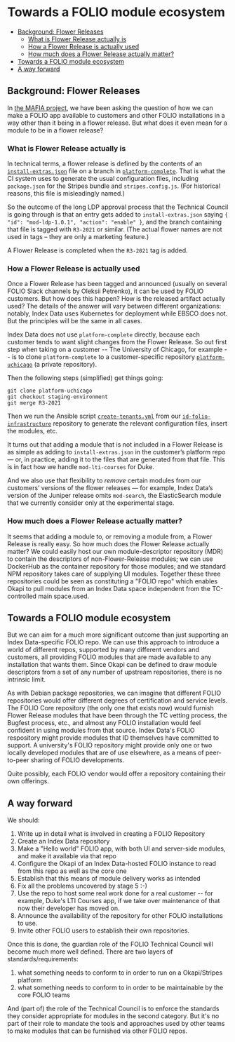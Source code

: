 # Towards a FOLIO module ecosystem

<!-- md2toc -l 2 ecosystem.md -->
* [Background: Flower Releases](#background-flower-releases)
    * [What is Flower Release actually is](#what-is-flower-release-actually-is)
    * [How a Flower Release is actually used](#how-a-flower-release-is-actually-used)
    * [How much does a Flower Release actually matter?](#how-much-does-a-flower-release-actually-matter)
* [Towards a FOLIO module ecosystem](#towards-a-folio-module-ecosystem)
* [A way forward](#a-way-forward)



## Background: Flower Releases

In [the MAFIA project](https://github.com/MikeTaylor/mafia), we have been asking the question of how we can make a FOLIO app available to customers and other FOLIO installations in a way other than it being in a flower release. But what does it even mean for a module to be in a flower release?


### What is Flower Release actually is

In technical terms, a flower release is defined by the contents of an [`install-extras.json`](https://github.com/folio-org/platform-complete/blob/master/install-extras.json) file on a branch in [`platform-complete`](https://github.com/folio-org/platform-complete). That is what the CI system uses to generate the usual configuration files, including `package.json` for the Stripes bundle and `stripes.config.js`. (For historical reasons, this file is misleadingly named.)

So the outcome of the long LDP approval process that the Technical Council is going through is that an entry gets added to `install-extras.json` saying `{ "id": "mod-ldp-1.0.1", "action": "enable" }`, and the branch containing that file is tagged with `R3-2021` or similar. (The actual flower names are not used in tags – they are only a marketing feature.)

A Flower Release is completed when the `R3-2021` tag is added.


### How a Flower Release is actually used

Once a Flower Release has been tagged and announced (usually on several FOLIO Slack channels by Oleksii Petrenko), it can be used by FOLIO customers. But how does this happen? How is the released artifact actually used? The details of the answer will vary between different organizations: notably, Index Data uses Kubernetes for deployment while EBSCO does not. But the principles will
be the same in all cases.

Index Data does not use `platform-complete` directly, because each customer tends to want slight changes from the Flower Release. So out first step when taking on a customer -- The University of Chicago, for example -- is to clone `platform-complete` to a customer-specific repository [`platform-uchicago`](https://github.com/indexdata/platform-uchicago) (a private repository).

Then the following steps (simplified) get things going:
```
git clone platform-uchicago
git checkout staging-environment
git merge R3-2021
```

Then we run the Ansible script [`create-tenants.yml`](https://github.com/indexdata/id-folio-infrastructure/blob/master/ansible/create-tenants.yml) from our [`id-folio-infrastructure`](https://github.com/indexdata/id-folio-infrastructure) repository to generate the relevant configuration files, insert the modules, etc.

It turns out that adding a module that is not included in a Flower Release is as simple as adding to `install-extras.json` in the customer’s platform repo — or, in practice, adding it to the files that are generated from that file. This is in fact how we handle `mod-lti-courses` for Duke.

And we also use that flexibility to _remove_ certain modules from our customers’ versions of the flower releases — for example, Index Data’s version of the Juniper release omits `mod-search`, the ElasticSearch module that we currently consider only at the experimental stage.


### How much does a Flower Release actually matter?

It seems that adding a module to, or removing a module from, a Flower Release is really easy. So how much does the Flower Release actually matter? We could easily host our own module-descriptor repository (MDR) to contain the descriptors of non-Flower-Release modules; we can use DockerHub as the container repository for those modules; and we standard NPM repository takes care of supplying UI modules. Together these three repositories could be seen as constituting a "FOLIO repo" which enables Okapi to pull modules from an Index Data space independent from the TC-controlled main space.used.



## Towards a FOLIO module ecosystem

But we can aim for a much more significant outcome than just supporting an Index Data-specific FOLIO repo. We can use this approach to introduce a world of different repos, supported by many different vendors and customers, all providing FOLIO modules that are made available to any installation that wants them. Since Okapi can be defined to draw module descriptors from a set of any number of upstream repositories, there is no intrinsic limit.

As with Debian package repositories, we can imagine that different FOLIO repositories would offer different degrees of certification and service levels. The FOLIO Core repository (the only one that exists now) would furnish Flower Release modules that have been through the TC vetting process, the Bugfest process, etc., and almost any FOLIO installation would feel confident in using modules from that source. Index Data's FOLIO respository might provide modules that ID themselves have committed to support. A university's FOLIO repository might provide only one or two locally developed modules that are of use elsewhere, as a means of peer-to-peer sharing of FOLIO developments.

Quite possibly, each FOLIO vendor would offer a repository containing their own offerings.



## A way forward

We should:
1. Write up in detail what is involved in creating a FOLIO Repository
2. Create an Index Data repository
3. Make a "Hello world" FOLIO app, with both UI and server-side modules, and make it available via that repo
4. Configure the Okapi of an Index Data-hosted FOLIO instance to read from this repo as well as the core one
5. Establish that this means of module delivery works as intended
6. Fix all the problems uncovered by stage 5 :-)
7. Use the repo to host some real work done for a real customer -- for example, Duke's LTI Courses app, if we take over maintenance of that now their developer has moved on.
8. Announce the availability of the repository for other FOLIO installations to use.
9. Invite other FOLIO users to establish their own repositories.

Once this is done, the guardian role of the FOLIO Technical Council will become much more well defined. There are two layers of standards/requirements:
1. what something needs to conform to in order to run on a Okapi/Stripes platform
2. what something needs to conform to in order to be maintainable by the core FOLIO teams

And (part of) the role of the Technical Council is to enforce the standards they consider appropriate for modules in the second category. But it's no part of their role to mandate the tools and approaches used by other teams to make modules that can be furnished via other FOLIO repos.




